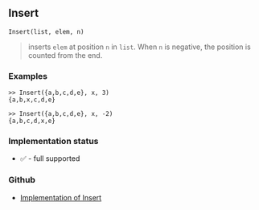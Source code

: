 ## Insert

```
Insert(list, elem, n)
```

> inserts `elem` at position `n` in `list`. When `n` is negative, the position is counted from the end.

### Examples

```
>> Insert({a,b,c,d,e}, x, 3)
{a,b,x,c,d,e}
    
>> Insert({a,b,c,d,e}, x, -2)
{a,b,c,d,x,e}
```
 






### Implementation status

* &#x2705; - full supported

### Github

* [Implementation of Insert](https://github.com/axkr/symja_android_library/blob/master/symja_android_library/matheclipse-core/src/main/java/org/matheclipse/core/builtin/ListFunctions.java#L3760) 
